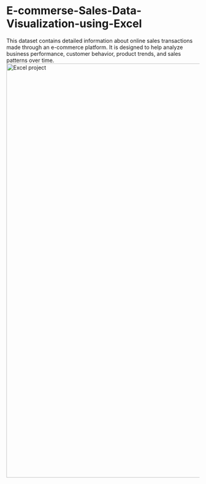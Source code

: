 # E-commerse-Sales-Data-Visualization-using-Excel
This dataset contains detailed information about online sales transactions made through an e-commerce platform. It is designed to help analyze business performance, customer behavior, product trends, and sales patterns over time.
<img width="1920" height="1080" alt="Excel project" src="https://github.com/user-attachments/assets/2cd2af61-87f1-4c2b-91e7-55a547d1f450" />
